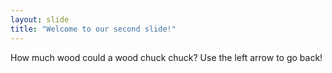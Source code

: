 ```yaml
---
layout: slide
title: "Welcome to our second slide!"
---
```

How much wood could a wood chuck chuck?
Use the left arrow to go back!
